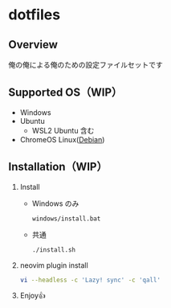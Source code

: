# dotfiles

## Overview
俺の俺による俺のための設定ファイルセットです

## Supported OS（WIP）
- Windows
- Ubuntu
    - WSL2 Ubuntu 含む
- ChromeOS Linux([Debian](https://support.google.com/chromebook/answer/9145439))

## Installation（WIP）

1. Install
    - Windows のみ

       ```command
       windows/install.bat
       ```

    - 共通 

       ```bash session
       ./install.sh
       ```

1. neovim plugin install

   ```bash
   vi --headless -c 'Lazy! sync' -c 'qall'
   ```

1. Enjoy👍

